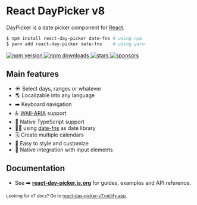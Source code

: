 # React DayPicker v8

DayPicker is a date picker component for [React](https://reactjs.org).

```bash
$ npm install react-day-picker date-fns # using npm
$ yarn add react-day-picker date-fns    # using yarn
```

<a href="https://www.npmjs.com/package/react-day-picker">
  <img src="https://img.shields.io/npm/v/react-day-picker.svg?style=flat-square" alt="npm version"/>
</a> <a href="http://npm-stat.com/charts.html?package=react-day-picker">
  <img src="https://img.shields.io/npm/dm/react-day-picker.svg?style=flat-square" alt="npm downloads"/>
</a> <a href="https://github.com/gpbl/react-day-picker/stargazers">
<img src="https://img.shields.io/github/stars/gpbl/react-day-picker?style=flat-square" alt="stars"/>
</a> <a href="https://github.com/sponsors/gpbl">
  <img src="https://img.shields.io/github/sponsors/gpbl?style=flat-square" alt="sponsors"/>
</a>

## Main features

- ☀️ Select days, ranges or whatever
- 🌎 Localizable into any language
- ➡️ Keyboard navigation
- ♿️ [WAII-ARIA](https://developer.mozilla.org/en-US/docs/Web/Accessibility/ARIA) support
- 🤖 Native TypeScript support
- 🧘‍♀️ using [date-fns](http://date-fns.org) as date library
- 🗓 Create multiple calendars
- 🎨 Easy to style and customize
- 📄 Native integration with input elements

## Documentation

- See ➡️ **[react-day-picker.js.org](http://react-day-picker.js.org)** for guides, examples and API reference.

<small>Looking for v7 docs? Go to <a href="https://react-day-picker-v7.netlify.app" target="_blank">react-day-picker-v7.netlify.app</a>.</small>
